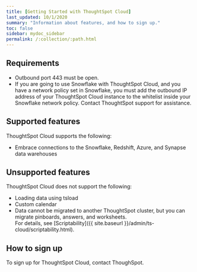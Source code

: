 ```yaml
---
title: [Getting Started with ThoughtSpot Cloud]
last_updated: 10/1/2020
summary: "Information about features, and how to sign up."
toc: false
sidebar: mydoc_sidebar
permalink: /:collection/:path.html
---
```

## Requirements

- Outbound port 443 must be open.
- If you are going to use Snowflake with ThoughtSpot Cloud, and you have a network policy set in Snowflake, you must add the outbound IP address of your ThoughtSpot Cloud instance to the whitelist inside your Snowflake network policy. Contact ThoughtSpot support for assistance.

## Supported features

ThoughtSpot Cloud supports the following:
- Embrace connections to the Snowflake, Redshift, Azure, and Synapse data warehouses

## Unsupported features

ThoughtSpot Cloud does not support the following:
- Loading data using tsload
- Custom calendar
- Data cannot be migrated to another ThoughtSpot cluster, but you can migrate pinboards, answers, and worksheets.  
For details, see [Scriptability]({{ site.baseurl }}/admin/ts-cloud/scriptability.html).

## How to sign up

To sign up for ThoughtSpot Cloud, contact ThoughSpot.
